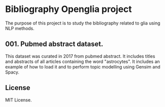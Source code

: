 # Bibliography Openglia project

The purpose of this project is to study the bibliography related to glia using NLP methods. 

## 001. Pubmed abstract dataset.

This dataset was curated in 2017 from pubmed abstract. It includes titles and abstracts of all articles containing the word "astrocytes". It includes an example of how to load it and to perform topic modelling using Gensim and Spacy. 

## License

MIT License. 
